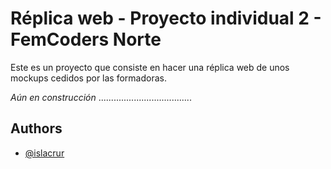 
# Réplica web - Proyecto individual 2 - FemCoders Norte

Este es un proyecto que consiste en hacer una réplica web de unos mockups cedidos por las formadoras.

*Aún en construcción* .....................................





## Authors

- [@islacrur](https://www.github.com/islacrur)

